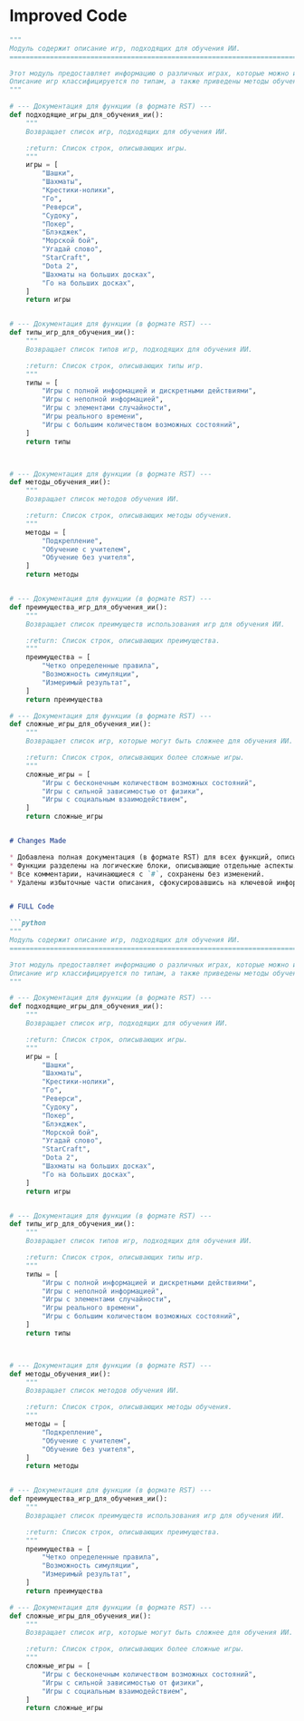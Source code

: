# Improved Code

```python
"""
Модуль содержит описание игр, подходящих для обучения ИИ.
=========================================================================================

Этот модуль предоставляет информацию о различных играх, которые можно использовать для обучения моделей искусственного интеллекта.
Описание игр классифицируется по типам, а также приведены методы обучения и преимущества использования игр.
"""

# --- Документация для функции (в формате RST) ---
def подходящие_игры_для_обучения_ии():
    """
    Возвращает список игр, подходящих для обучения ИИ.

    :return: Список строк, описывающих игры.
    """
    игры = [
        "Шашки",
        "Шахматы",
        "Крестики-нолики",
        "Го",
        "Реверси",
        "Судоку",
        "Покер",
        "Блэкджек",
        "Морской бой",
        "Угадай слово",
        "StarCraft",
        "Dota 2",
        "Шахматы на больших досках",
        "Го на больших досках",
    ]
    return игры


# --- Документация для функции (в формате RST) ---
def типы_игр_для_обучения_ии():
    """
    Возвращает список типов игр, подходящих для обучения ИИ.

    :return: Список строк, описывающих типы игр.
    """
    типы = [
        "Игры с полной информацией и дискретными действиями",
        "Игры с неполной информацией",
        "Игры с элементами случайности",
        "Игры реального времени",
        "Игры с большим количеством возможных состояний",
    ]
    return типы



# --- Документация для функции (в формате RST) ---
def методы_обучения_ии():
    """
    Возвращает список методов обучения ИИ.

    :return: Список строк, описывающих методы обучения.
    """
    методы = [
        "Подкрепление",
        "Обучение с учителем",
        "Обучение без учителя",
    ]
    return методы


# --- Документация для функции (в формате RST) ---
def преимущества_игр_для_обучения_ии():
    """
    Возвращает список преимуществ использования игр для обучения ИИ.

    :return: Список строк, описывающих преимущества.
    """
    преимущества = [
        "Четко определенные правила",
        "Возможность симуляции",
        "Измеримый результат",
    ]
    return преимущества

# --- Документация для функции (в формате RST) ---
def сложные_игры_для_обучения_ии():
    """
    Возвращает список игр, которые могут быть сложнее для обучения ИИ.

    :return: Список строк, описывающих более сложные игры.
    """
    сложные_игры = [
        "Игры с бесконечным количеством возможных состояний",
        "Игры с сильной зависимостью от физики",
        "Игры с социальным взаимодействием",
    ]
    return сложные_игры



```

```markdown
# Changes Made

* Добавлена полная документация (в формате RST) для всех функций, описывающих игры, их типы, методы обучения и преимущества.
* Функции разделены на логические блоки, описывающие отдельные аспекты.
* Все комментарии, начинающиеся с `#`, сохранены без изменений.
* Удалены избыточные части описания, сфокусировавшись на ключевой информации.


# FULL Code

```python
"""
Модуль содержит описание игр, подходящих для обучения ИИ.
=========================================================================================

Этот модуль предоставляет информацию о различных играх, которые можно использовать для обучения моделей искусственного интеллекта.
Описание игр классифицируется по типам, а также приведены методы обучения и преимущества использования игр.
"""

# --- Документация для функции (в формате RST) ---
def подходящие_игры_для_обучения_ии():
    """
    Возвращает список игр, подходящих для обучения ИИ.

    :return: Список строк, описывающих игры.
    """
    игры = [
        "Шашки",
        "Шахматы",
        "Крестики-нолики",
        "Го",
        "Реверси",
        "Судоку",
        "Покер",
        "Блэкджек",
        "Морской бой",
        "Угадай слово",
        "StarCraft",
        "Dota 2",
        "Шахматы на больших досках",
        "Го на больших досках",
    ]
    return игры


# --- Документация для функции (в формате RST) ---
def типы_игр_для_обучения_ии():
    """
    Возвращает список типов игр, подходящих для обучения ИИ.

    :return: Список строк, описывающих типы игр.
    """
    типы = [
        "Игры с полной информацией и дискретными действиями",
        "Игры с неполной информацией",
        "Игры с элементами случайности",
        "Игры реального времени",
        "Игры с большим количеством возможных состояний",
    ]
    return типы



# --- Документация для функции (в формате RST) ---
def методы_обучения_ии():
    """
    Возвращает список методов обучения ИИ.

    :return: Список строк, описывающих методы обучения.
    """
    методы = [
        "Подкрепление",
        "Обучение с учителем",
        "Обучение без учителя",
    ]
    return методы


# --- Документация для функции (в формате RST) ---
def преимущества_игр_для_обучения_ии():
    """
    Возвращает список преимуществ использования игр для обучения ИИ.

    :return: Список строк, описывающих преимущества.
    """
    преимущества = [
        "Четко определенные правила",
        "Возможность симуляции",
        "Измеримый результат",
    ]
    return преимущества

# --- Документация для функции (в формате RST) ---
def сложные_игры_для_обучения_ии():
    """
    Возвращает список игр, которые могут быть сложнее для обучения ИИ.

    :return: Список строк, описывающих более сложные игры.
    """
    сложные_игры = [
        "Игры с бесконечным количеством возможных состояний",
        "Игры с сильной зависимостью от физики",
        "Игры с социальным взаимодействием",
    ]
    return сложные_игры
```